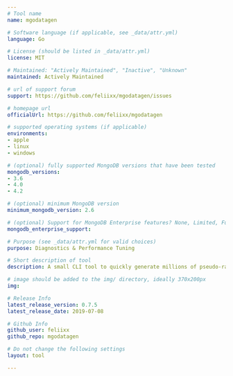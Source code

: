 ```yaml
---
# Tool name
name: mgodatagen

# Software language (if applicable, see _data/attr.yml)
language: Go

# License (should be listed in _data/attr.yml)
license: MIT

# Maintained: "Actively Maintained", "Inactive", "Unknown"
maintained: Actively Maintained

# url of support forum
support: https://github.com/feliixx/mgodatagen/issues

# homepage url
officialUrl: https://github.com/feliixx/mgodatagen

# supported operating systems (if applicable)
environments:
- apple
- linux
- windows

# (optional) fully supported MongoDB versions that have been tested
mongodb_versions:
- 3.6
- 4.0
- 4.2

# (optional) minimum MongoDB version
minimum_mongodb_version: 2.6

# (optional) Support for MongoDB Enterprise features? None, Limited, Full
mongodb_enterprise_support: 

# Purpose (see _data/attr.yml for valid choices)
purpose: Diagnostics & Performance Tuning

# Short description of tool
description: A small CLI tool to quickly generate millions of pseudo-random BSON documents and insert them into a MongoDB instance. Test how your application responds when your database grows.

# image should be added to the img/ directory, ideally 370x200px
img: 

# Release Info
latest_release_version: 0.7.5
latest_release_date: 2019-07-08

# Github Info
github_user: feliixx
github_repo: mgodatagen

# Do not change the following settings
layout: tool

---
```

